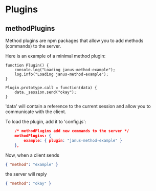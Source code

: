 # Plugins

## methodPlugins

Method plugins are npm packages that allow you to add methods (commands) to the server.

Here is an example of a minimal method plugin:

```
function Plugin() {
    console.log("Loading janus-method-example");
    log.info("Loading janus-method-example");
}

Plugin.prototype.call = function(data) {
    data._session.send("okay");
}

```

'data' will contain a reference to the current session and allow you to communicate with the client.

To load the plugin, add it to 'config.js':

```json
    /* methodPlugins add new commands to the server */
    methodPlugins: {
        example: { plugin: "janus-method-example" }
    },
```

Now, when a client sends

```json
{ "method": "example" }
```

the server will reply

```json
{ "method": "okay" }
```
